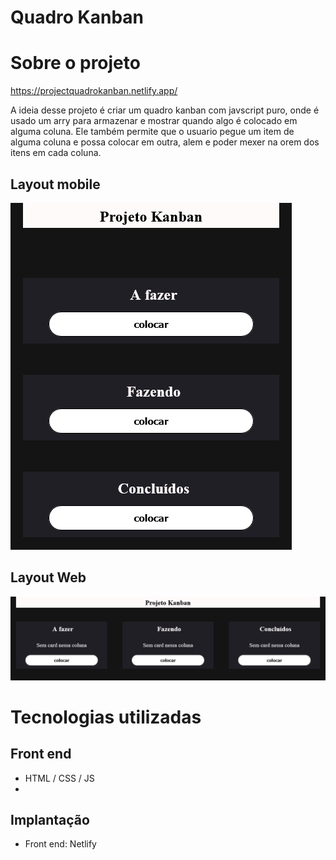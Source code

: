 # Quadro Kanban

# Sobre o projeto

https://projectquadrokanban.netlify.app/

A ideia desse projeto é criar um quadro kanban com javscript puro, onde é usado um arry para armazenar e mostrar quando algo é colocado em alguma coluna. Ele também permite que o 
usuario pegue um item de alguma coluna e possa colocar em outra, alem e poder mexer na orem dos itens em cada coluna.

## Layout mobile
![Mobile 1](https://github.com/miguelAngeloSantana/Quadro-Kanban/blob/main/Layout/Quadro-Kanbam-Layout-Mobile.png)

## Layout Web
![Web 1](https://github.com/miguelAngeloSantana/Quadro-Kanban/blob/main/Layout/Quadro-Kanbam-Layout-Web.png)

# Tecnologias utilizadas

## Front end
- HTML / CSS / JS
- 
## Implantação
- Front end: Netlify
